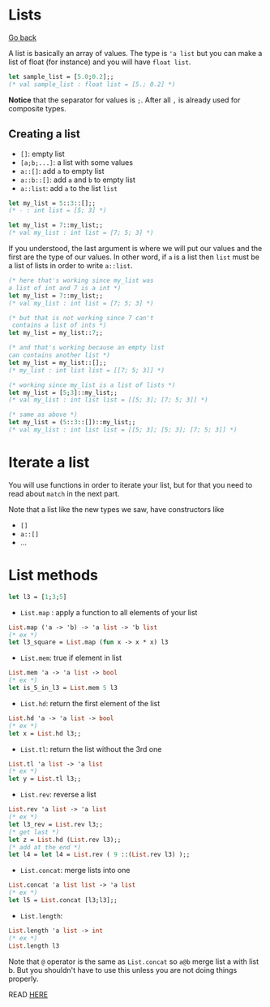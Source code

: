 # Lists

[Go back](..)

A list is basically an array of values. The type is
``'a list`` but you can make a list of float (for instance)
and you will have ``float list``.

```ocaml
let sample_list = [5.0;0.2];;
(* val sample_list : float list = [5.; 0.2] *)
```

**Notice** that the separator for values is ``;``. After
all ``,`` is already used for composite types.

<div class="sr"></div>

## Creating a list

* ``[]``: empty list
* ``[a;b;...]``: a list with some values
* ``a::[]``: add `a` to empty list
* ``a::b::[]``: add `a` and `b` to empty list
* ``a::list``: add `a` to the list `list`

```ocaml
let my_list = 5::3::[];;
(* - : int list = [5; 3] *)

let my_list = 7::my_list;;
(* val my_list : int list = [7; 5; 3] *)
```

If you understood, the last argument is where we will put
our values and the first are the type of our values.
In other word, if ``a`` is a list then
``list`` must be a list of lists in order to write
``a::list``.

```ocaml
(* here that's working since my_list was
a list of int and 7 is a int *)
let my_list = 7::my_list;;
(* val my_list : int list = [7; 5; 3] *)

(* but that is not working since 7 can't
 contains a list of ints *)
let my_list = my_list::7;;

(* and that's working because an empty list
can contains another list *)
let my_list = my_list::[];;
(* my_list : int list list = [[7; 5; 3]] *)

(* working since my_list is a list of lists *)
let my_list = [5;3]::my_list;;
(* val my_list : int list list = [[5; 3]; [7; 5; 3]] *)

(* same as above *)
let my_list = (5::3::[])::my_list;;
(* val my_list : int list list = [[5; 3]; [5; 3]; [7; 5; 3]] *)
```

<div class="sl"></div>

# Iterate a list

You will use functions in order to iterate your list, but for
that you need to read about ``match`` in the next part.

Note that a list like the new types we saw, have constructors
like
* ``[]``
* ``a::[]``
* ...

<div class="sr"></div>

# List methods

```ocaml
let l3 = [1;3;5]
```

* ``List.map`` : apply a function to all elements of your list
```ocaml
List.map ('a -> 'b) -> 'a list -> 'b list
(* ex *)
let l3_square = List.map (fun x -> x * x) l3
```
* ``List.mem``: true if element in list
```ocaml
List.mem 'a -> 'a list -> bool
(* ex *)
let is_5_in_l3 = List.mem 5 l3
```
* ``List.hd``: return the first element of the list
```ocaml
List.hd 'a -> 'a list -> bool
(* ex *)
let x = List.hd l3;;
```
* ``List.tl``: return the list without the 3rd one
```ocaml
List.tl 'a list -> 'a list
(* ex *)
let y = List.tl l3;;
```
* ``List.rev``: reverse a list
```ocaml
List.rev 'a list -> 'a list
(* ex *)
let l3_rev = List.rev l3;;
(* get last *)
let z = List.hd (List.rev l3);;
(* add at the end *)
let l4 = let l4 = List.rev ( 9 ::(List.rev l3) );;
```
* ``List.concat``: merge lists into one
```ocaml
List.concat 'a list list -> 'a list
(* ex *)
let l5 = List.concat [l3;l3];;
```
* ``List.length``:
```ocaml
List.length 'a list -> int
(* ex *)
List.length l3
```

Note that ``@`` operator is the same as
``List.concat`` so `a@b` merge list a with
list b. But you shouldn't have to use this unless
you are not doing things properly.
    
READ [HERE](https://ocaml.org/api/List.html)